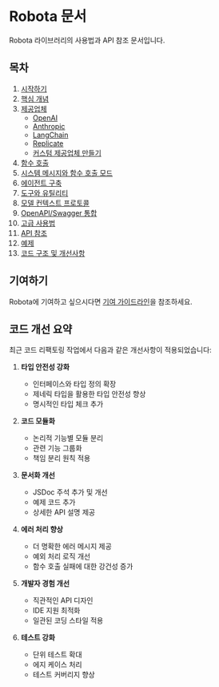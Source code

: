 # Robota 문서

Robota 라이브러리의 사용법과 API 참조 문서입니다.

## 목차

1. [시작하기](./getting-started.md)
2. [핵심 개념](./core-concepts.md)
3. [제공업체](./providers.md)
   - [OpenAI](./providers/openai.md)
   - [Anthropic](./providers/anthropic.md)
   - [LangChain](./providers/langchain.md)
   - [Replicate](./providers/replicate.md)
   - [커스텀 제공업체 만들기](./providers/custom.md)
4. [함수 호출](./function-calling.md)
5. [시스템 메시지와 함수 호출 모드](./system-messages.md)
6. [에이전트 구축](./building-agents.md)
7. [도구와 유틸리티](./tools-and-utilities.md)
8. [모델 컨텍스트 프로토콜](./model-context-protocol.md)
9. [OpenAPI/Swagger 통합](./openapi-integration.md)
10. [고급 사용법](./advanced-usage.md)
11. [API 참조](./api-reference.md)
12. [예제](./examples.md)
13. [코드 구조 및 개선사항](./code-improvements.md)

## 기여하기

Robota에 기여하고 싶으시다면 [기여 가이드라인](./contributing.md)을 참조하세요. 

## 코드 개선 요약

최근 코드 리팩토링 작업에서 다음과 같은 개선사항이 적용되었습니다:

1. **타입 안전성 강화**
   - 인터페이스와 타입 정의 확장 
   - 제네릭 타입을 활용한 타입 안전성 향상
   - 명시적인 타입 체크 추가

2. **코드 모듈화**
   - 논리적 기능별 모듈 분리 
   - 관련 기능 그룹화
   - 책임 분리 원칙 적용

3. **문서화 개선**
   - JSDoc 주석 추가 및 개선
   - 예제 코드 추가
   - 상세한 API 설명 제공

4. **에러 처리 향상**
   - 더 명확한 에러 메시지 제공
   - 예외 처리 로직 개선
   - 함수 호출 실패에 대한 강건성 증가

5. **개발자 경험 개선**
   - 직관적인 API 디자인
   - IDE 지원 최적화
   - 일관된 코딩 스타일 적용

6. **테스트 강화**
   - 단위 테스트 확대
   - 에지 케이스 처리
   - 테스트 커버리지 향상 